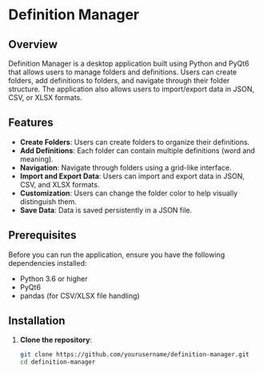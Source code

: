 # Definition Manager

## Overview

Definition Manager is a desktop application built using Python and PyQt6 that allows users to manage folders and definitions. Users can create folders, add definitions to folders, and navigate through their folder structure. The application also allows users to import/export data in JSON, CSV, or XLSX formats.

## Features

- **Create Folders**: Users can create folders to organize their definitions.
- **Add Definitions**: Each folder can contain multiple definitions (word and meaning).
- **Navigation**: Navigate through folders using a grid-like interface.
- **Import and Export Data**: Users can import and export data in JSON, CSV, and XLSX formats.
- **Customization**: Users can change the folder color to help visually distinguish them.
- **Save Data**: Data is saved persistently in a JSON file.

## Prerequisites

Before you can run the application, ensure you have the following dependencies installed:

- Python 3.6 or higher
- PyQt6
- pandas (for CSV/XLSX file handling)

## Installation

1. **Clone the repository**:
   ```bash
   git clone https://github.com/yourusername/definition-manager.git
   cd definition-manager
